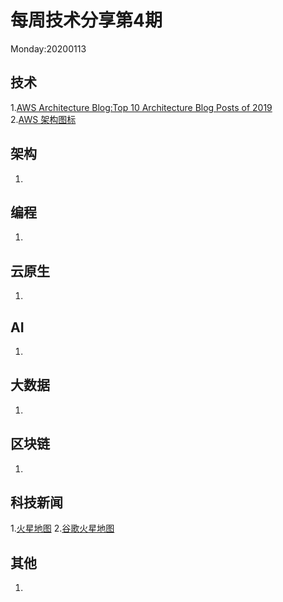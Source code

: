 # 每周技术分享第4期
Monday:20200113

## 技术
1.[AWS Architecture Blog:Top 10 Architecture Blog Posts of 2019](https://aws.amazon.com/cn/blogs/architecture/top-10-architecture-blog-posts-of-2019/)  
2.[AWS 架构图标](https://aws.amazon.com/cn/architecture/icons/)

## 架构
1.

## 编程
1.

## 云原生
1.

## AI
1.

## 大数据
1.

## 区块链
1.

## 科技新闻
1.[火星地图](https://trek.nasa.gov/mars/)
2.[谷歌火星地图](https://www.google.com/mars/)

## 其他
1.
